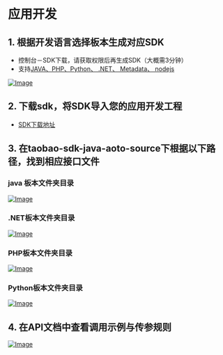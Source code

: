 # 应用开发

## 1. 根据开发语言选择板本生成对应SDK
- 控制台－SDK下载，请获取权限后再生成SDK（大概需3分钟）
- 支持[JAVA、PHP、Python、 .NET、 Metadata、 nodejs](http://open.taobao.com/doc2/detail.htm?articleId=101618&docType=1&treeId=1)

[![Image](http://img.alicdn.com/tps/TB1FlbiJVXXXXcJXXXXXXXXXXXX-1440-476.png)](http://img.alicdn.com/tps/TB1FlbiJVXXXXcJXXXXXXXXXXXX-1440-476.png)

## 2. 下载sdk，将SDK导入您的应用开发工程
- [SDK下载地址](http://open.taobao.com/doc2/detail.htm?articleId=101618&docType=1&treeId=1)

## 3. 在taobao-sdk-java-aoto-source下根据以下路径，找到相应接口文件

### java 板本文件夹目录

[![Image](http://img.alicdn.com/tps/TB1g996JVXXXXbPXFXXXXXXXXXX-1114-1384.png)](http://img.alicdn.com/tps/TB1g996JVXXXXbPXFXXXXXXXXXX-1114-1384.png)

### .NET板本文件夹目录

[![Image](http://img.alicdn.com/tps/TB13aC8JVXXXXaPXFXXXXXXXXXX-918-1254.png)](http://img.alicdn.com/tps/TB13aC8JVXXXXaPXFXXXXXXXXXX-918-1254.png)

### PHP板本文件夹目录

[![Image](http://img.alicdn.com/tps/TB1NcK_JVXXXXahXFXXXXXXXXXX-836-836.png)](http://img.alicdn.com/tps/TB1NcK_JVXXXXahXFXXXXXXXXXX-836-836.png)

### Python板本文件夹目录

[![Image](http://img.alicdn.com/tps/TB1JxS6JVXXXXb.XFXXXXXXXXXX-856-918.png)](http://img.alicdn.com/tps/TB1JxS6JVXXXXb.XFXXXXXXXXXX-856-918.png)

## 4. 在API文档中查看调用示例与传参规则

[![Image](http://img.alicdn.com/tps/TB1tpm.JVXXXXX9XFXXXXXXXXXX-1439-717.png)](http://img.alicdn.com/tps/TB1tpm.JVXXXXX9XFXXXXXXXXXX-1439-717.png)